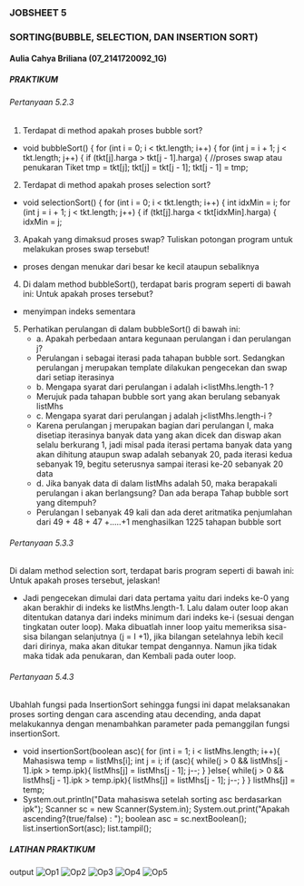 ### JOBSHEET 5
### SORTING(BUBBLE, SELECTION, DAN INSERTION SORT)

#### Aulia Cahya Briliana (07_2141720092_1G)

##### PRAKTIKUM
###### Pertanyaan 5.2.3
1. Terdapat di method apakah proses bubble sort?
* void bubbleSort() {
  for (int i = 0; i < tkt.length; i++) {
  for (int j = i + 1; j < tkt.length; j++) {
  if (tkt[j].harga > tkt[j - 1].harga) {
  //proses swap atau penukaran
  Tiket tmp = tkt[j];
  tkt[j] = tkt[j - 1];
  tkt[j - 1] = tmp;
2. Terdapat di method apakah proses selection sort?
* void selectionSort() {
  for (int i = 0; i < tkt.length; i++) {
  int idxMin = i;
  for (int j = i + 1; j < tkt.length; j++) {
  if (tkt[j].harga < tkt[idxMin].harga) {
  idxMin = j;
3. Apakah yang dimaksud proses swap? Tuliskan potongan program untuk melakukan
   proses swap tersebut!
* proses dengan menukar dari besar ke kecil ataupun sebaliknya
4. Di dalam method bubbleSort(), terdapat baris program seperti di bawah ini:
   Untuk apakah proses tersebut?
* menyimpan indeks sementara
5. Perhatikan perulangan di dalam bubbleSort() di bawah ini:
   * a. Apakah perbedaan antara kegunaan perulangan i dan perulangan j?
   * Perulangan i sebagai iterasi pada tahapan bubble sort. Sedangkan perulangan j merupakan
     template dilakukan pengecekan dan swap dari setiap iterasinya
   * b. Mengapa syarat dari perulangan i adalah i<listMhs.length-1 ?
   * Merujuk pada tahapan bubble sort yang akan berulang sebanyak listMhs
   * c. Mengapa syarat dari perulangan j adalah j<listMhs.length-i ?
   * Karena perulangan j merupakan bagian dari perulangan I, maka disetiap iterasinya banyak
     data yang akan dicek dan diswap akan selalu berkurang 1, jadi misal pada iterasi pertama
     banyak data yang akan dihitung ataupun swap adalah sebanyak 20, pada iterasi kedua
     sebanyak 19, begitu seterusnya sampai iterasi ke-20 sebanyak 20 data
   * d. Jika banyak data di dalam listMhs adalah 50, maka berapakali perulangan i akan
   berlangsung? Dan ada berapa Tahap bubble sort yang ditempuh?
   * Perulangan I sebanyak 49 kali dan ada deret aritmatika penjumlahan dari 49 + 48 + 47
     +…..+1 menghasilkan 1225 tahapan bubble sort

###### Pertanyaan 5.3.3
Di dalam method selection sort, terdapat baris program seperti di bawah ini:
Untuk apakah proses tersebut, jelaskan!
* Jadi pengecekan dimulai dari data pertama yaitu dari indeks ke-0 yang akan berakhir di
  indeks ke listMhs.length-1. Lalu dalam outer loop akan ditentukan datanya dari indeks
  minimum dari indeks ke-i (sesuai dengan tingkatan outer loop). Maka dibuatlah inner loop
  yaitu memeriksa sisa-sisa bilangan selanjutnya (j = I +1), jika bilangan setelahnya lebih
  kecil dari dirinya, maka akan ditukar tempat dengannya. Namun jika tidak maka tidak ada
  penukaran, dan Kembali pada outer loop.

###### Pertanyaan 5.4.3
Ubahlah fungsi pada InsertionSort sehingga fungsi ini dapat melaksanakan proses sorting
dengan cara ascending atau decending, anda dapat melakukannya dengan menambahkan
parameter pada pemanggilan fungsi insertionSort.
* void insertionSort(boolean asc){
  for (int i = 1; i < listMhs.length; i++){
  Mahasiswa temp = listMhs[i];
  int j = i;
  if (asc){
  while(j > 0 && listMhs[j - 1].ipk > temp.ipk){
  listMhs[j] = listMhs[j - 1];
  j--;
  }
  }else{
  while(j > 0 && listMhs[j - 1].ipk > temp.ipk){
  listMhs[j] = listMhs[j - 1];
  j--;
  }
  }
  listMhs[j] = temp;
* System.out.println("Data mahasiswa setelah sorting asc berdasarkan ipk");
  Scanner sc = new Scanner(System.in);
  System.out.print("Apakah ascending?(true/false) : ");
  boolean asc = sc.nextBoolean();
  list.insertionSort(asc);
  list.tampil();

##### LATIHAN PRAKTIKUM
output
![Op1](Output)
![Op2](Output)
![Op3](Output)
![Op4](Output)
![Op5](Output)